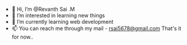 - 👋 Hi, I’m @Revanth Sai .M
- 👀 I’m interested in learning new things
- 🌱 I’m currently learning web development
- 📫 You can reach me through my mail - rsai5678@gmail.com
That's it for now..

